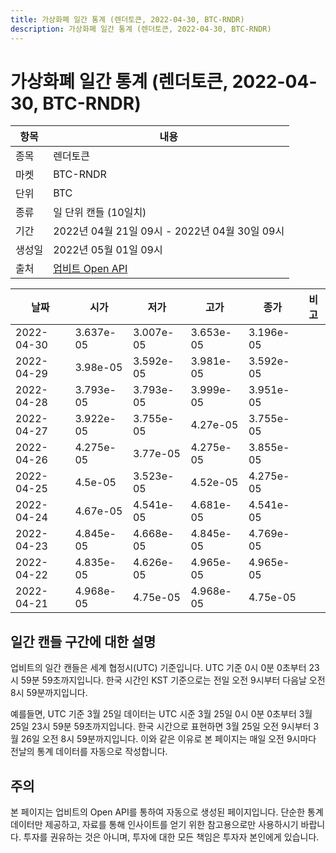 ```yaml
---
title: 가상화폐 일간 통계 (렌더토큰, 2022-04-30, BTC-RNDR)
description: 가상화폐 일간 통계 (렌더토큰, 2022-04-30, BTC-RNDR)
---
```



가상화폐 일간 통계 (렌더토큰, 2022-04-30, BTC-RNDR)
===

|항목|내용|
|--|--|
|종목|렌더토큰|
|마켓|BTC-RNDR|
|단위|BTC|
|종류|일 단위 캔들 (10일치)|
|기간|2022년 04월 21일 09시 - 2022년 04월 30일 09시|
|생성일|2022년 05월 01일 09시|
|출처|[업비트 Open API](https://docs.upbit.com)|


|날짜|시가|저가|고가|종가|비고|
|--|--|--|--|--|--|
|2022-04-30|3.637e-05|3.007e-05|3.653e-05|3.196e-05|    |
|2022-04-29|3.98e-05|3.592e-05|3.981e-05|3.592e-05|    |
|2022-04-28|3.793e-05|3.793e-05|3.999e-05|3.951e-05|    |
|2022-04-27|3.922e-05|3.755e-05|4.27e-05|3.755e-05|    |
|2022-04-26|4.275e-05|3.77e-05|4.275e-05|3.855e-05|    |
|2022-04-25|4.5e-05|3.523e-05|4.52e-05|4.275e-05|    |
|2022-04-24|4.67e-05|4.541e-05|4.681e-05|4.541e-05|    |
|2022-04-23|4.845e-05|4.668e-05|4.845e-05|4.769e-05|    |
|2022-04-22|4.835e-05|4.626e-05|4.965e-05|4.965e-05|    |
|2022-04-21|4.968e-05|4.75e-05|4.968e-05|4.75e-05|    |


일간 캔들 구간에 대한 설명
---


업비트의 일간 캔들은 세계 협정시(UTC) 기준입니다. 
UTC 기준 0시 0분 0초부터 23시 59분 59초까지입니다. 
한국 시간인 KST 기준으로는 전일 오전 9시부터 다음날 오전 8시 59분까지입니다. 


예를들면, UTC 기준 3월 25일 데이터는 UTC 시준 3월 25일 0시 0분 0초부터 3월 25일 23시 59분 59초까지입니다. 
한국 시간으로 표현하면 3월 25일 오전 9시부터 3월 26일 오전 8시 59분까지입니다. 
이와 같은 이유로 본 페이지는 매일 오전 9시마다 전날의 통계 데이터를 자동으로 작성합니다. 


주의
---


본 페이지는 업비트의 Open API를 통하여 자동으로 생성된 페이지입니다. 
단순한 통계 데이터만 제공하고, 자료를 통해 인사이트를 얻기 위한 참고용으로만 사용하시기 바랍니다. 
투자를 권유하는 것은 아니며, 투자에 대한 모든 책임은 투자자 본인에게 있습니다. 
